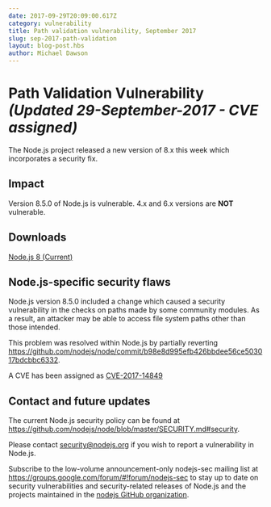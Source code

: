 ```yaml
---
date: 2017-09-29T20:09:00.617Z
category: vulnerability
title: Path validation vulnerability, September 2017
slug: sep-2017-path-validation
layout: blog-post.hbs
author: Michael Dawson
---
```


# Path Validation Vulnerability _(Updated 29-September-2017 - CVE assigned)_

The Node.js project released a new version of 8.x this week which incorporates
a security fix.

## Impact

Version 8.5.0 of Node.js is vulnerable.
4.x and 6.x versions are **NOT** vulnerable.

## Downloads
[Node.js 8 (Current)](https://nodejs.org/en/blog/release/v8.6.0/)

## Node.js-specific security flaws

Node.js version 8.5.0 included a change which caused a security vulnerability
in the checks on paths made by some community modules. As a result, an
attacker may be able to access file system paths other than those intended.

This problem was resolved within Node.js by partially reverting
https://github.com/nodejs/node/commit/b98e8d995efb426bbdee56ce503017bdcbbc6332.

A CVE has been assigned as [CVE-2017-14849](http://cve.mitre.org/cgi-bin/cvename.cgi?name=CVE-2017-14849)

## Contact and future updates

The current Node.js security policy can be found at https://github.com/nodejs/node/blob/master/SECURITY.md#security.

Please contact security@nodejs.org if you wish to report a vulnerability in Node.js.

Subscribe to the low-volume announcement-only nodejs-sec mailing list at
https://groups.google.com/forum/#!forum/nodejs-sec to stay up to date
on security vulnerabilities and security-related releases of Node.js
and the projects maintained in the [nodejs GitHub organization](https://github.com/nodejs/).
